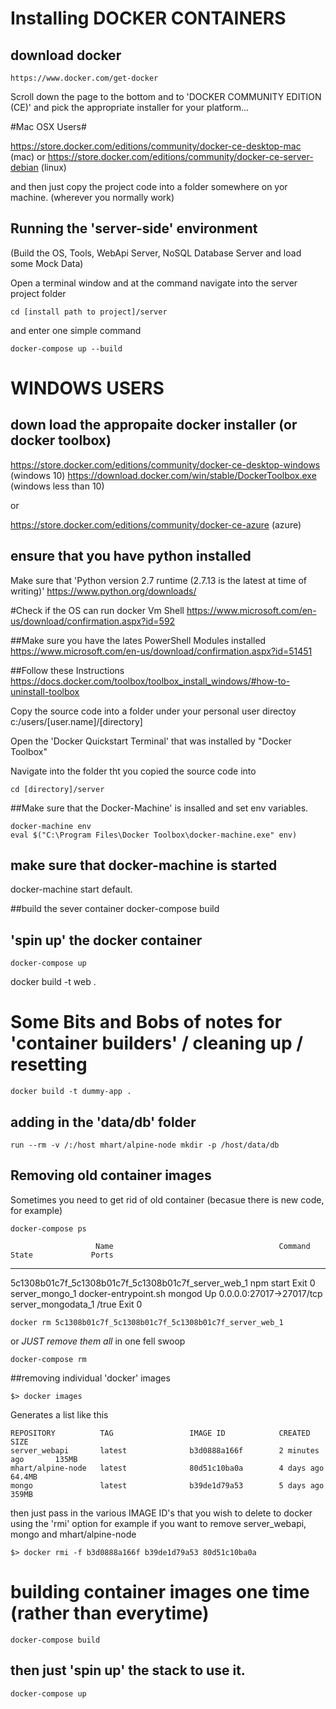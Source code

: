 
# Installing DOCKER CONTAINERS

## download docker
```
https://www.docker.com/get-docker
```

Scroll down the page to the bottom and to 'DOCKER COMMUNITY EDITION (CE)' and pick the appropriate  installer for your platform...


#Mac OSX Users#

https://store.docker.com/editions/community/docker-ce-desktop-mac (mac)
or
https://store.docker.com/editions/community/docker-ce-server-debian (linux)


and then just copy the project code into a folder somewhere on yor machine.
(wherever you normally work)

## Running the 'server-side' environment
(Build the OS, Tools, WebApi Server, NoSQL Database Server and load some Mock Data)

Open a terminal window and at the command navigate into the server project folder
```
cd [install path to project]/server
```

and enter one simple command
```
docker-compose up --build
```

# WINDOWS USERS #

## down load the appropaite docker installer (or docker toolbox)

https://store.docker.com/editions/community/docker-ce-desktop-windows (windows 10)
https://download.docker.com/win/stable/DockerToolbox.exe (windows less than 10)

or

https://store.docker.com/editions/community/docker-ce-azure (azure)


## ensure that you have python installed ##
Make sure that 'Python version 2.7 runtime (2.7.13 is the latest at time of writing)'
https://www.python.org/downloads/

#Check if the OS can run docker Vm Shell
https://www.microsoft.com/en-us/download/confirmation.aspx?id=592


##Make sure you have the lates PowerShell Modules installed
https://www.microsoft.com/en-us/download/confirmation.aspx?id=51451

##Follow these Instructions
https://docs.docker.com/toolbox/toolbox_install_windows/#how-to-uninstall-toolbox


Copy the source code into a folder under your personal user directoy
c:/users/[user.name]/[directory]

Open the 'Docker Quickstart Terminal' that was installed by "Docker Toolbox"


Navigate into the folder tht you copied the source code into
```
cd [directory]/server
```

##Make sure that the Docker-Machine' is insalled and set env variables.
```
docker-machine env
eval $("C:\Program Files\Docker Toolbox\docker-machine.exe" env)
```

## make sure that docker-machine is started
docker-machine start default.

##build the sever container
docker-compose build


## 'spin up' the docker container
```
docker-compose up
```

docker build -t web .


# Some Bits and Bobs of notes for 'container builders' / cleaning up / resetting
```
docker build -t dummy-app .
```

## adding in the 'data/db' folder
```
run --rm -v /:/host mhart/alpine-node mkdir -p /host/data/db
```

## Removing old container images
Sometimes you need to get rid of old container (becasue there is new code, for example)
```
docker-compose ps
```
                       Name                                     Command             State             Ports
---------------------------------------------------------------------------------------------------------------------
5c1308b01c7f_5c1308b01c7f_5c1308b01c7f_server_web_1   npm start                     Exit 0
server_mongo_1                                        docker-entrypoint.sh mongod   Up       0.0.0.0:27017->27017/tcp
server_mongodata_1                                    /true                         Exit 0

```
docker rm 5c1308b01c7f_5c1308b01c7f_5c1308b01c7f_server_web_1
```

or *JUST remove them all* in one fell swoop
```
docker-compose rm
```

##removing individual 'docker' images

```
$> docker images
```

Generates a list like this
```
REPOSITORY          TAG                 IMAGE ID            CREATED             SIZE
server_webapi       latest              b3d0888a166f        2 minutes ago       135MB
mhart/alpine-node   latest              80d51c10ba0a        4 days ago          64.4MB
mongo               latest              b39de1d79a53        5 days ago          359MB
```

then just pass in the various IMAGE ID's that you wish to delete to docker using the 'rmi' option
for example if you want to remove server_webapi, mongo and mhart/alpine-node

```
$> docker rmi -f b3d0888a166f b39de1d79a53 80d51c10ba0a
```


# building container images one time (rather than everytime)
```
docker-compose build
```

## then just 'spin up' the stack to use it.
```
docker-compose up
```